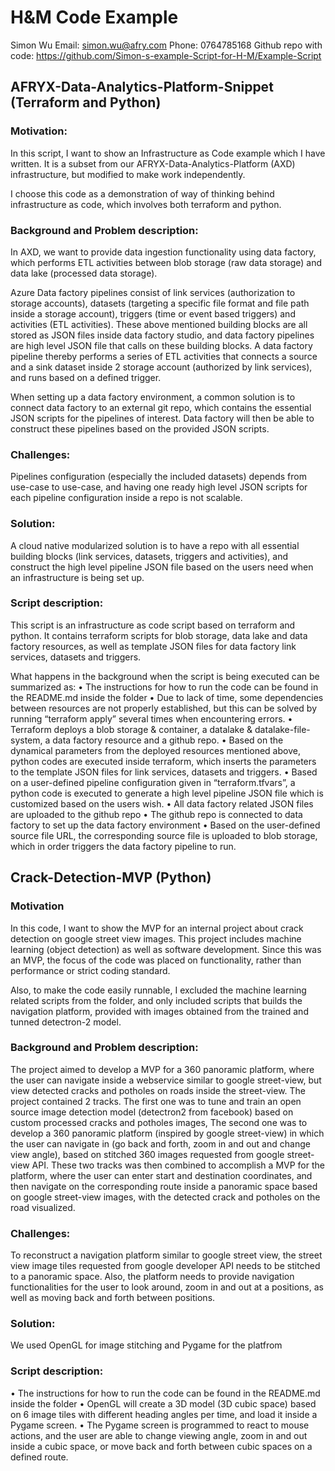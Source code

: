 # H&M Code Example
Simon Wu 
Email: simon.wu@afry.com
Phone: 0764785168
Github repo with code: https://github.com/Simon-s-example-Script-for-H-M/Example-Script

## AFRYX-Data-Analytics-Platform-Snippet (Terraform and Python)
### Motivation: 
In this script, I want to show an Infrastructure as Code example which I have written. It is a subset from our AFRYX-Data-Analytics-Platform (AXD) infrastructure, but modified to make work independently. 

I choose this code as a demonstration of way of thinking behind infrastructure as code, which involves both terraform and python.

### Background and Problem description:
In AXD, we want to provide data ingestion functionality using data factory, which performs ETL activities between blob storage (raw data storage) and data lake (processed data storage). 

Azure Data factory pipelines consist of link services (authorization to storage accounts), datasets (targeting a specific file format and file path inside a storage account), triggers (time or event based triggers) and activities (ETL activities). These above mentioned building blocks are all stored as JSON files inside data factory studio, and data factory pipelines are high level JSON file that calls on these building blocks. A data factory pipeline thereby performs a series of ETL activities that connects a source and a sink dataset inside 2 storage account (authorized by link services), and runs based on a defined trigger.    

When setting up a data factory environment, a common solution is to connect data factory to an external git repo, which contains the essential JSON scripts for the pipelines of interest. Data factory will then be able to construct these pipelines based on the provided JSON scripts. 

### Challenges:
Pipelines configuration (especially the included datasets) depends from use-case to use-case, and having one ready high level JSON scripts for each pipeline configuration inside a repo is not scalable. 

### Solution:
A cloud native modularized solution is to have a repo with all essential building blocks (link services, datasets, triggers and activities), and construct the high level pipeline JSON file based on the users need when an infrastructure is being set up.

### Script description:
This script is an infrastructure as code script based on terraform and python. It contains terraform scripts for blob storage, data lake and data factory resources, as well as template JSON files for data factory link services, datasets and triggers. 

What happens in the background when the script is being executed can be summarized as:
•	The instructions for how to run the code can be found in the README.md inside the folder
•	Due to lack of time, some dependencies between resources are not properly established, but this can be solved by running “terraform apply” several times when encountering errors.
•	Terraform deploys a blob storage & container, a datalake & datalake-file-system, a data factory resource and a github repo.
•	Based on the dynamical parameters from the deployed resources mentioned above, python codes are executed inside terraform, which inserts the parameters to the template JSON files for link services, datasets and triggers.
•	Based on a user-defined pipeline configuration given in “terraform.tfvars”, a python code is executed to generate a high level pipeline JSON file which is customized based on the users wish.
•	All data factory related JSON files are uploaded to the github repo
•	The github repo is connected to data factory to set up the data factory environment
•	Based on the user-defined source file URL, the corresponding source file is uploaded to blob storage, which in order triggers the data factory pipeline to run.


## Crack-Detection-MVP (Python)
### Motivation
In this code, I want to show the MVP for an internal project about crack detection on google street view images. This project includes machine learning (object detection) as well as software development. Since this was an MVP, the focus of the code was placed on functionality, rather than performance or strict coding standard.

Also, to make the code easily runnable, I excluded the machine learning related scripts from the folder, and only included scripts that builds the navigation platform, provided with images obtained from the trained and tunned detectron-2 model.

### Background and Problem description:
The project aimed to develop a MVP for a 360 panoramic platform, where the user can navigate inside a webservice similar to google street-view, but view detected cracks and potholes on roads inside the street-view. The project contained 2 tracks. The first one was to tune and train an open source image detection model (detectron2 from facebook) based on custom processed cracks and potholes images, The second one was to develop a 360 panoramic platform (inspired by google street-view) in which the user can navigate in (go back and forth, zoom in and out and change view angle), based on stitched 360 images requested from google street-view API. These two tracks was then combined to accomplish a MVP for the platform, where the user can enter start and destination coordinates, and then navigate on the corresponding route inside a panoramic space based on google street-view images, with the detected crack and potholes on the road visualized.

### Challenges:
To reconstruct a navigation platform similar to google street view, the street view image tiles requested from google developer API needs to be stitched to a panoramic space. Also, the platform needs to provide navigation functionalities for the user to look around, zoom in and out at a positions, as well as moving back and forth between positions.   

### Solution:
We used OpenGL for image stitching and Pygame for the platfrom

### Script description:
•	The instructions for how to run the code can be found in the README.md inside the folder
•	OpenGL will create a 3D model (3D cubic space) based on 6 image tiles with different heading angles per time, and load it inside a Pygame screen.
•	The Pygame screen is programmed to react to mouse actions, and the user are able to change viewing angle, zoom in and out inside a cubic space, or move back and forth between cubic spaces on a defined route.
